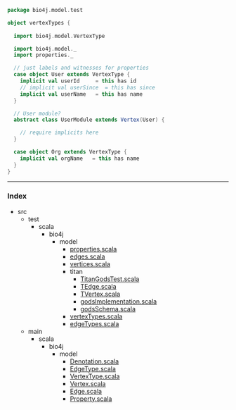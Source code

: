 
```scala
package bio4j.model.test

object vertexTypes {
  
  import bio4j.model.VertexType

  import bio4j.model._
  import properties._

  // just labels and witnesses for properties
  case object User extends VertexType {
    implicit val userId     = this has id
    // implicit val userSince  = this has since
    implicit val userName   = this has name
  }

  // User module?
  abstract class UserModule extends Vertex(User) {

    // require implicits here
  }

  case object Org extends VertexType {
    implicit val orgName   = this has name
  }
}

```


------

### Index

+ src
  + test
    + scala
      + bio4j
        + model
          + [properties.scala][test/scala/bio4j/model/properties.scala]
          + [edges.scala][test/scala/bio4j/model/edges.scala]
          + [vertices.scala][test/scala/bio4j/model/vertices.scala]
          + titan
            + [TitanGodsTest.scala][test/scala/bio4j/model/titan/TitanGodsTest.scala]
            + [TEdge.scala][test/scala/bio4j/model/titan/TEdge.scala]
            + [TVertex.scala][test/scala/bio4j/model/titan/TVertex.scala]
            + [godsImplementation.scala][test/scala/bio4j/model/titan/godsImplementation.scala]
            + [godsSchema.scala][test/scala/bio4j/model/titan/godsSchema.scala]
          + [vertexTypes.scala][test/scala/bio4j/model/vertexTypes.scala]
          + [edgeTypes.scala][test/scala/bio4j/model/edgeTypes.scala]
  + main
    + scala
      + bio4j
        + model
          + [Denotation.scala][main/scala/bio4j/model/Denotation.scala]
          + [EdgeType.scala][main/scala/bio4j/model/EdgeType.scala]
          + [VertexType.scala][main/scala/bio4j/model/VertexType.scala]
          + [Vertex.scala][main/scala/bio4j/model/Vertex.scala]
          + [Edge.scala][main/scala/bio4j/model/Edge.scala]
          + [Property.scala][main/scala/bio4j/model/Property.scala]

[test/scala/bio4j/model/properties.scala]: properties.scala.md
[test/scala/bio4j/model/edges.scala]: edges.scala.md
[test/scala/bio4j/model/vertices.scala]: vertices.scala.md
[test/scala/bio4j/model/titan/TitanGodsTest.scala]: titan/TitanGodsTest.scala.md
[test/scala/bio4j/model/titan/TEdge.scala]: titan/TEdge.scala.md
[test/scala/bio4j/model/titan/TVertex.scala]: titan/TVertex.scala.md
[test/scala/bio4j/model/titan/godsImplementation.scala]: titan/godsImplementation.scala.md
[test/scala/bio4j/model/titan/godsSchema.scala]: titan/godsSchema.scala.md
[test/scala/bio4j/model/vertexTypes.scala]: vertexTypes.scala.md
[test/scala/bio4j/model/edgeTypes.scala]: edgeTypes.scala.md
[main/scala/bio4j/model/Denotation.scala]: ../../../../main/scala/bio4j/model/Denotation.scala.md
[main/scala/bio4j/model/EdgeType.scala]: ../../../../main/scala/bio4j/model/EdgeType.scala.md
[main/scala/bio4j/model/VertexType.scala]: ../../../../main/scala/bio4j/model/VertexType.scala.md
[main/scala/bio4j/model/Vertex.scala]: ../../../../main/scala/bio4j/model/Vertex.scala.md
[main/scala/bio4j/model/Edge.scala]: ../../../../main/scala/bio4j/model/Edge.scala.md
[main/scala/bio4j/model/Property.scala]: ../../../../main/scala/bio4j/model/Property.scala.md